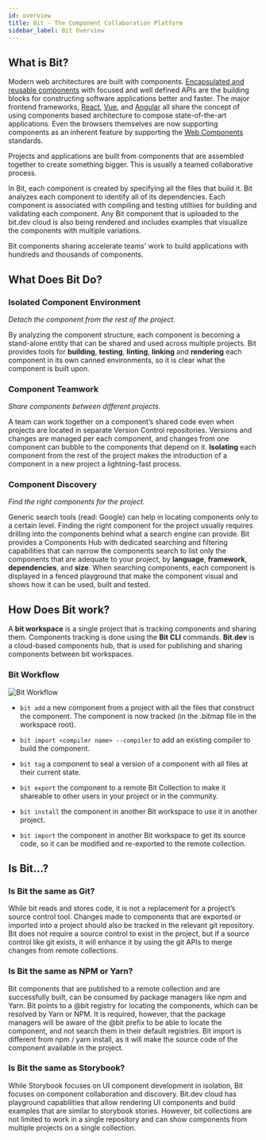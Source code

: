 ```yaml
---
id: overview
title: Bit - The Component Collaboration Platform
sidebar_label: Bit Overview
---
```

## What is Bit? 
Modern web architectures are built with components. [Encapsulated and reusable components](https://addyosmani.com/first/) with focused and well defined APIs are the building blocks for constructing software applications better and faster.
The major frontend frameworks, [React](https://reactjs.com), [Vue](https://vuejs.org/), and [Angular](https://angular.io) all share the concept of using components based architecture to compose state-of-the-art applications. Even the browsers themselves are now supporting components as an inherent feature by supporting the [Web Components](https://developer.mozilla.org/en-US/docs/Web/Web_Components) standards.

Projects and applications are built from components that are assembled together to create something bigger. This is usually a teamed collaborative process. 

In Bit, each component is created by specifying all the files that build it. Bit analyzes each component to identify all of its dependencies. Each component is associated with compiling and testing utiltiies for building and validating each component. Any Bit component that is uploaded to the bit.dev cloud is also being rendered and includes examples that visualize the components with multiple variations.  

Bit components sharing accelerate teams' work to build applications with hundreds and thousands of components.

## What Does Bit Do? 

### Isolated Component Environment

*Detach the component from the rest of the project.*

By analyzing the component structure, each component is becoming a stand-alone entity that can be shared and used across multiple projects. Bit provides tools for **building**, **testing**, **linting**, **linking** and **rendering** each component in its own canned environments, so it is clear what the component is built upon. 

### Component Teamwork

*Share components between different projects.*

A team can work together on a component’s shared code even when projects are located in separate Version Control repositories. Versions and changes are managed per each component, and changes from one component can bubble to the components that depend on it. 
**Isolating** each component from the rest of the project makes the introduction of a component in a new project a lightning-fast process. 

### Component Discovery

*Find the right components for the project.*

Generic search tools (read: Google) can help in locating components only to a certain level. Finding the right component for the project usually requires drilling into the components behind what a search engine can provide. 
Bit provides a Components Hub with dedicated searching and filtering capabilities that can narrow the components search to list only the components that are adequate to your project, by **language**, **framework**, **dependencies**, and **size**. 
When searching components, each component is displayed in a fenced playground that make the component visual and shows how it can be used, built and tested. 

## How Does Bit work?

A **bit workspace** is a single project that is tracking components and sharing them. Components tracking is done using the **Bit CLI** commands. 
**Bit.dev** is a cloud-based components hub, that is used for publishing and sharing components between bit workspaces.

### Bit Workflow

![Bit Workflow](https://storage.googleapis.com/static.bit.dev/docs/images/workflow.png)

- `bit add` a new component from a project with all the files that construct the component. The component is now tracked (in the .bitmap file in the workspace root). 

- `bit import <compiler name> --compiler` to add an existing compiler to build the component. 

- `bit tag` a component to seal a version of a component with all files at their current state. 

- `bit export` the component to a remote Bit Collection to make it shareable to other users in your project or in the community. 

- `bit install` the component in another Bit workspace to use it in another project. 

- `bit import` the component in another Bit workspace to get its source code, so it can be modified and re-exported to the remote collection. 

## Is Bit...? 
### Is Bit the same as Git?
While bit reads and stores code, it is not a replacement for a project’s source control tool. Changes made to components that are exported or imported into a project should also be tracked in the relevant git repository. Bit does not require a source control to exist in the project, but if a source control like git exists, it will enhance it by using the git APIs to merge changes from remote collections. 

### Is Bit the same as NPM or Yarn? 
Bit components that are published to a remote collection and are successfully built, can be consumed by package managers like npm and Yarn. Bit points to a @bit registry for locating the components, which can be resolved by Yarn or NPM. It is required, however, that the package managers will be aware of the @bit prefix to be able to locate the component, and not search them in their default registries. 
Bit import is different from npm / yarn install, as it will make the source code of the component available in the project. 

### Is Bit the same as Storybook? 
While Storybook focuses on UI component development in isolation, Bit focuses on component collaboration and discovery. Bit.dev cloud has playground capabilities that allow rendering UI components and build examples that are similar to storybook stories. However, bit collections are not limited to work in a single repository and can show components from multiple projects on a single collection. 
